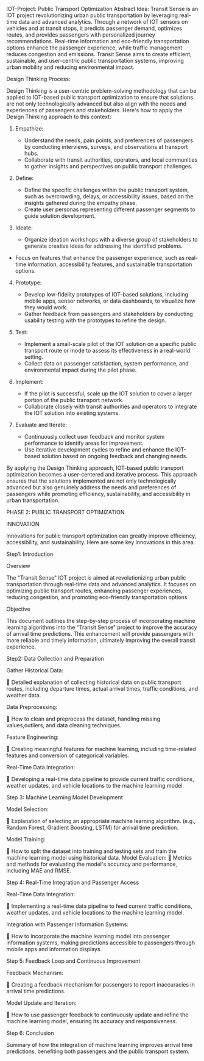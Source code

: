   IOT-Project: Public Transport Optimization
Abstract Idea:
Transit Sense is an IOT project revolutionizing urban public transportation by leveraging real-time data and advanced analytics. Through a network of IOT sensors on vehicles and at transit stops, it predicts passenger demand, optimizes routes, and provides passengers with personalized journey recommendations. Real-time information and eco-friendly transportation options enhance the passenger experience, while traffic management reduces congestion and emissions. Transit Sense aims to create efficient, sustainable, and user-centric public transportation systems, improving urban mobility and reducing environmental impact.

Design Thinking Process:

Design Thinking is a user-centric problem-solving methodology that can be applied to IOT-based public transport optimization to ensure that solutions are not only technologically advanced but also align with the needs and experiences of passengers and stakeholders. Here's how to apply the Design Thinking approach to this context:

1. Empathize:
   - Understand the needs, pain points, and preferences of passengers by conducting interviews, surveys, and observations at transport hubs.
   -  Collaborate with transit authorities, operators, and local communities to gather insights and perspectives on public transport challenges.

2. Define:
   - Define the specific challenges within the public transport system, such as overcrowding, delays, or accessibility issues, based on the insights gathered during the empathy phase.
   -  Create user personas representing different passenger segments to guide solution development.
3. Ideate:
   -  Organize ideation workshops with a diverse group of stakeholders to generate creative ideas for addressing the identified problems.
  - Focus on features that enhance the passenger experience, such as real-time information, accessibility features, and sustainable transportation options.

4. Prototype:
   -  Develop low-fidelity prototypes of IOT-based solutions, including mobile apps, sensor networks, or data dashboards, to visualize how they would work.
   -  Gather feedback from passengers and stakeholders by conducting usability testing with the prototypes to refine the design.

5. Test:
   -  Implement a small-scale pilot of the IOT solution on a specific public transport route or mode to assess its effectiveness in a real-world setting.
   -  Collect data on passenger satisfaction, system performance, and environmental impact during the pilot phase.

6. Implement:
   -  If the pilot is successful, scale up the IOT solution to cover a larger portion of the public transport network.
   - Collaborate closely with transit authorities and operators to integrate the IOT solution into existing systems.

7. Evaluate and Iterate:
   - Continuously collect user feedback and monitor system performance to identify areas for improvement.
   - Use iterative development cycles to refine and enhance the IOT-based solution based on ongoing feedback and changing needs.

By applying the Design Thinking approach, IOT-based public transport optimization becomes a user-centered and iterative process. This approach ensures that the solutions implemented are not only technologically advanced but also genuinely address the needs and preferences of passengers while promoting efficiency, sustainability, and accessibility in urban transportation.


PHASE 2:
 PUBLIC TRANSPORT OPTIMIZATION

INNOVATION 

Innovations for public transport optimization can greatly improve efficiency, accessibility, and sustainability. Here are some key innovations in this area.

Step1: Introduction

Overview 

The "Transit Sense" IOT project is aimed at revolutionizing urban public transportation through real-time data and advanced analytics. It focuses on optimizing public transport routes, enhancing passenger experiences, reducing congestion, and promoting eco-friendly transportation options.

Objective

This document outlines the step-by-step process of incorporating machine learning algorithms into the "Transit Sense" project to improve the accuracy of arrival time predictions. This enhancement will provide passengers with more reliable and timely information, ultimately improving the overall transit experience.

Step2: Data Collection and Preparation

 Gather Historical Data: 

 Detailed explanation of collecting historical data on public transport routes, including departure times, actual arrival times, traffic conditions, and weather data.

Data Preprocessing:

 How to clean and preprocess the dataset, handling missing values,outliers, and data cleaning techniques.

Feature Engineering: 

 Creating meaningful features for machine learning, including time-related features and conversion of categorical variables.
 
 Real-Time Data Integration: 

 Developing a real-time data pipeline to provide current traffic conditions, weather updates, and vehicle locations to the machine learning model.

Step 3: Machine Learning Model Development 

 Model Selection: 

 Explanation of selecting an appropriate machine learning algorithm. (e.g., Random Forest, Gradient Boosting, LSTM) for 
arrival time prediction.
 
 Model Training: 

 How to split the dataset into training and testing sets and train the machine learning model using historical data.
 Model Evaluation: 
 Metrics and methods for evaluating the model's accuracy and performance, including MAE and RMSE.

Step 4: Real-Time Integration and Passenger Access

 Real-Time Data Integration: 

 Implementing a real-time data pipeline to feed current traffic conditions, weather updates, and vehicle locations to the machine learning model.

 Integration with Passenger Information Systems: 

 How to incorporate the machine learning model into passenger information systems, making predictions accessible to passengers through mobile apps and information displays.

Step 5: Feedback Loop and Continuous Improvement

Feedback Mechanism:

 Creating a feedback mechanism for passengers to report inaccuracies in arrival time predictions.
 
 Model Update and Iteration:

 How to use passenger feedback to continuously update and refine the machine learning model, ensuring its accuracy and 
responsiveness.

Step 6: Conclusion

Summary of how the integration of machine learning improves arrival time predictions, benefiting both passengers and the public transport system.

